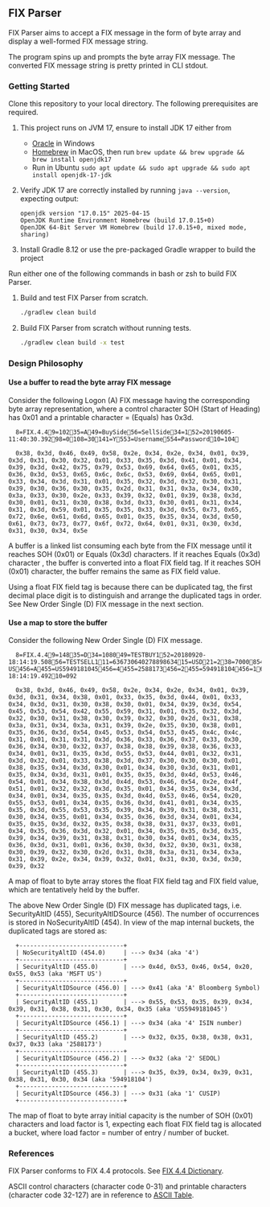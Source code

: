 ## FIX Parser

FIX Parser aims to accept a FIX message in the form of byte array and display a well-formed FIX message string.

The program spins up and prompts the byte array FIX message. The converted FIX message string is pretty printed in 
CLI stdout.

### Getting Started

Clone this repository to your local directory. The following prerequisites are required.

1. This project runs on JVM 17, ensure to install JDK 17 either from 
   - [Oracle](https://www.oracle.com/hk/java/technologies/downloads/#java17) in Windows
   - [Homebrew](https://docs.brew.sh/Installation) in MacOS, then run 
`brew update && brew upgrade && brew install openjdk17`
   - Run in Ubuntu `sudo apt update && sudo apt upgrade && sudo apt install openjdk-17-jdk`
2. Verify JDK 17 are correctly installed by running `java --version`, expecting output:

    ```
    openjdk version "17.0.15" 2025-04-15
    OpenJDK Runtime Environment Homebrew (build 17.0.15+0)
    OpenJDK 64-Bit Server VM Homebrew (build 17.0.15+0, mixed mode, sharing)
    ```

3. Install Gradle 8.12 or use the pre-packaged Gradle wrapper to build the project

Run either one of the following commands in bash or zsh to build FIX Parser.

1. Build and test FIX Parser from scratch.
 
    ```bash
    ./gradlew clean build
    ```

2. Build FIX Parser from scratch without running tests.

    ```bash
    ./gradlew clean build -x test
    ```

### Design Philosophy

#### Use a buffer to read the byte array FIX message

Consider the following Logon (A) FIX message having the corresponding byte array representation, where a control character SOH
(Start of Heading) has 0x01 and a printable character = (Equals) has 0x3d.

      8=FIX.4.49=10235=A49=BuySide56=SellSide34=152=20190605-11:40:30.39298=0108=30141=Y553=Username554=Password10=104

      0x38, 0x3d, 0x46, 0x49, 0x58, 0x2e, 0x34, 0x2e, 0x34, 0x01, 0x39, 0x3d, 0x31, 0x30, 0x32, 0x01, 0x33, 0x35, 0x3d, 0x41, 0x01, 0x34, 0x39, 0x3d, 0x42, 0x75, 0x79, 0x53, 0x69, 0x64, 0x65, 0x01, 0x35, 0x36, 0x3d, 0x53, 0x65, 0x6c, 0x6c, 0x53, 0x69, 0x64, 0x65, 0x01, 0x33, 0x34, 0x3d, 0x31, 0x01, 0x35, 0x32, 0x3d, 0x32, 0x30, 0x31, 0x39, 0x30, 0x36, 0x30, 0x35, 0x2d, 0x31, 0x31, 0x3a, 0x34, 0x30, 0x3a, 0x33, 0x30, 0x2e, 0x33, 0x39, 0x32, 0x01, 0x39, 0x38, 0x3d, 0x30, 0x01, 0x31, 0x30, 0x38, 0x3d, 0x33, 0x30, 0x01, 0x31, 0x34, 0x31, 0x3d, 0x59, 0x01, 0x35, 0x35, 0x33, 0x3d, 0x55, 0x73, 0x65, 0x72, 0x6e, 0x61, 0x6d, 0x65, 0x01, 0x35, 0x35, 0x34, 0x3d, 0x50, 0x61, 0x73, 0x73, 0x77, 0x6f, 0x72, 0x64, 0x01, 0x31, 0x30, 0x3d, 0x31, 0x30, 0x34, 0x5e

A buffer is a linked list consuming each byte from the FIX message until it reaches SOH (0x01) or
Equals (0x3d) characters. If it reaches Equals (0x3d) character , the buffer is converted into a float FIX field tag. 
If it reaches SOH (0x01) character, the buffer remains the same as FIX field value.

Using a float FIX field tag is because there can be duplicated tag, the first decimal place digit is to distinguish and 
arrange the duplicated tags in order. See New Order Single (D) FIX message in the next section.

#### Use a map to store the buffer

Consider the following New Order Single (D) FIX message.

      8=FIX.4.49=14835=D34=108049=TESTBUY152=20180920-18:14:19.50856=TESTSELL111=63673064027889863415=USD21=238=7000854=040=154=155=MSFT48=MSFT.OQ22=5454=4455=MSFT US456=A455=US5949181045456=4455=2588173456=2455=594918104456=160=20180920-18:14:19.49210=092

      0x38, 0x3d, 0x46, 0x49, 0x58, 0x2e, 0x34, 0x2e, 0x34, 0x01, 0x39, 0x3d, 0x31, 0x34, 0x38, 0x01, 0x33, 0x35, 0x3d, 0x44, 0x01, 0x33, 0x34, 0x3d, 0x31, 0x30, 0x38, 0x30, 0x01, 0x34, 0x39, 0x3d, 0x54, 0x45, 0x53, 0x54, 0x42, 0x55, 0x59, 0x31, 0x01, 0x35, 0x32, 0x3d, 0x32, 0x30, 0x31, 0x38, 0x30, 0x39, 0x32, 0x30, 0x2d, 0x31, 0x38, 0x3a, 0x31, 0x34, 0x3a, 0x31, 0x39, 0x2e, 0x35, 0x30, 0x38, 0x01, 0x35, 0x36, 0x3d, 0x54, 0x45, 0x53, 0x54, 0x53, 0x45, 0x4c, 0x4c, 0x31, 0x01, 0x31, 0x31, 0x3d, 0x36, 0x33, 0x36, 0x37, 0x33, 0x30, 0x36, 0x34, 0x30, 0x32, 0x37, 0x38, 0x38, 0x39, 0x38, 0x36, 0x33, 0x34, 0x01, 0x31, 0x35, 0x3d, 0x55, 0x53, 0x44, 0x01, 0x32, 0x31, 0x3d, 0x32, 0x01, 0x33, 0x38, 0x3d, 0x37, 0x30, 0x30, 0x30, 0x01, 0x38, 0x35, 0x34, 0x3d, 0x30, 0x01, 0x34, 0x30, 0x3d, 0x31, 0x01, 0x35, 0x34, 0x3d, 0x31, 0x01, 0x35, 0x35, 0x3d, 0x4d, 0x53, 0x46, 0x54, 0x01, 0x34, 0x38, 0x3d, 0x4d, 0x53, 0x46, 0x54, 0x2e, 0x4f, 0x51, 0x01, 0x32, 0x32, 0x3d, 0x35, 0x01, 0x34, 0x35, 0x34, 0x3d, 0x34, 0x01, 0x34, 0x35, 0x35, 0x3d, 0x4d, 0x53, 0x46, 0x54, 0x20, 0x55, 0x53, 0x01, 0x34, 0x35, 0x36, 0x3d, 0x41, 0x01, 0x34, 0x35, 0x35, 0x3d, 0x55, 0x53, 0x35, 0x39, 0x34, 0x39, 0x31, 0x38, 0x31, 0x30, 0x34, 0x35, 0x01, 0x34, 0x35, 0x36, 0x3d, 0x34, 0x01, 0x34, 0x35, 0x35, 0x3d, 0x32, 0x35, 0x38, 0x38, 0x31, 0x37, 0x33, 0x01, 0x34, 0x35, 0x36, 0x3d, 0x32, 0x01, 0x34, 0x35, 0x35, 0x3d, 0x35, 0x39, 0x34, 0x39, 0x31, 0x38, 0x31, 0x30, 0x34, 0x01, 0x34, 0x35, 0x36, 0x3d, 0x31, 0x01, 0x36, 0x30, 0x3d, 0x32, 0x30, 0x31, 0x38, 0x30, 0x39, 0x32, 0x30, 0x2d, 0x31, 0x38, 0x3a, 0x31, 0x34, 0x3a, 0x31, 0x39, 0x2e, 0x34, 0x39, 0x32, 0x01, 0x31, 0x30, 0x3d, 0x30, 0x39, 0x32

A map of float to byte array stores the float FIX field tag and FIX field value, which are tentatively held by the 
buffer.

The above New Order Single (D) FIX message has duplicated tags, i.e. SecurityAltID (455), SecurityAltIDSource (456).
The number of occurrences is stored in NoSecurityAltID (454). In view of the map internal buckets, the duplicated tags
are stored as:

      +-----------------------------+
      | NoSecurityAltID (454.0)     | ---> 0x34 (aka '4')
      +-----------------------------+
      | SecurityAltID (455.0)       | ---> 0x4d, 0x53, 0x46, 0x54, 0x20, 0x55, 0x53 (aka 'MSFT US')
      +-----------------------------+
      | SecurityAltIDSource (456.0) | ---> 0x41 (aka 'A' Bloomberg Symbol)
      +-----------------------------+
      | SecurityAltID (455.1)       | ---> 0x55, 0x53, 0x35, 0x39, 0x34, 0x39, 0x31, 0x38, 0x31, 0x30, 0x34, 0x35 (aka 'US5949181045')
      +-----------------------------+
      | SecurityAltIDSource (456.1) | ---> 0x34 (aka '4' ISIN number)
      +-----------------------------+
      | SecurityAltID (455.2)       | ---> 0x32, 0x35, 0x38, 0x38, 0x31, 0x37, 0x33 (aka '2588173')
      +-----------------------------+
      | SecurityAltIDSource (456.2) | ---> 0x32 (aka '2' SEDOL)
      +-----------------------------+
      | SecurityAltID (455.3)       | ---> 0x35, 0x39, 0x34, 0x39, 0x31, 0x38, 0x31, 0x30, 0x34 (aka '594918104')
      +-----------------------------+
      | SecurityAltIDSource (456.3) | ---> 0x31 (aka '1' CUSIP)
      +-----------------------------+

The map of float to byte array initial capacity is the number of SOH (0x01) characters and load factor is 1, 
expecting each float FIX field tag is allocated a bucket, where load factor = number of entry / number of bucket.

### References

FIX Parser conforms to FIX 4.4 protocols. See [FIX 4.4 Dictionary](https://fix.dev/organizations/fix-standards/specs/1000001/messages).

ASCII control characters (character code 0-31) and printable characters (character code 32-127) are in reference to 
[ASCII Table](https://www.ascii-code.com/ASCII).
